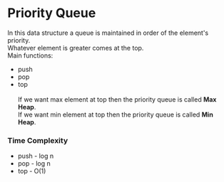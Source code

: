 # Priority Queue

In this data structure a queue is maintained in order of the element's priority.<br>
Whatever element is greater comes at the top.<br>
Main functions:<br>
* push
* pop
* top
<br><br>
If we want max element at top then the priority queue is called **Max Heap**.<br>
If we want min element at top then the priority queue is called **Min Heap**.

### Time Complexity

* push - log n
* pop - log n
* top - O(1)
